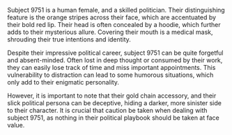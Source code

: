 Subject 9751 is a human female, and a skilled politician. Their distinguishing feature is the orange stripes across their face, which are accentuated by their bold red lip. Their head is often concealed by a hoodie, which further adds to their mysterious allure. Covering their mouth is a medical mask, shrouding their true intentions and identity.

Despite their impressive political career, subject 9751 can be quite forgetful and absent-minded. Often lost in deep thought or consumed by their work, they can easily lose track of time and miss important appointments. This vulnerability to distraction can lead to some humorous situations, which only add to their enigmatic personality.

However, it is important to note that their gold chain accessory, and their slick political persona can be deceptive, hiding a darker, more sinister side to their character. It is crucial that caution be taken when dealing with subject 9751, as nothing in their political playbook should be taken at face value.